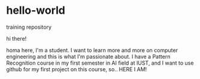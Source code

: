 # hello-world
training repository


hi there!

homa here, I'm a student.
I want to learn more and more on computer engineering and this is what I'm passionate about.
I have a Pattern Recognition course in my first semester in AI field at IUST, and I want to use github for my first project on this course, so.. HERE I AM!
